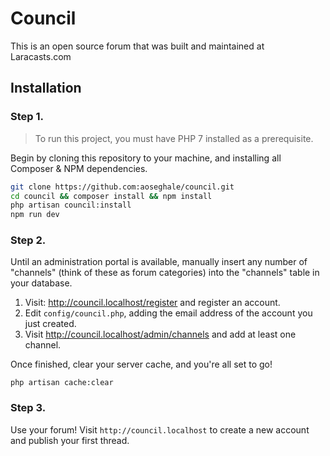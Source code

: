 # Council

This is an open source forum that was built and maintained at Laracasts.com

## Installation 

### Step 1.

> To run this project, you must have PHP 7 installed as a prerequisite.

Begin by cloning this repository to your machine, and installing all Composer & NPM dependencies.

```bash
git clone https://github.com:aoseghale/council.git
cd council && composer install && npm install
php artisan council:install
npm run dev
```

### Step 2.

Until an administration portal is available, manually insert any number of "channels" (think of these as forum categories) into the "channels" table in your database.

1. Visit: http://council.localhost/register and register an account.
1. Edit `config/council.php`, adding the email address of the account you just created.
1. Visit http://council.localhost/admin/channels and add at least one channel.

Once finished, clear your server cache, and you're all set to go!

```
php artisan cache:clear
```

### Step 3.

Use your forum! Visit `http://council.localhost` to create a new account and publish your first thread.
